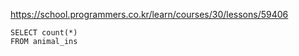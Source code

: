 https://school.programmers.co.kr/learn/courses/30/lessons/59406

~~~
SELECT count(*)
FROM animal_ins
~~~
